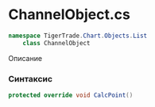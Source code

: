 
# ChannelObject.cs
```csharp
namespace TigerTrade.Chart.Objects.List  
    class ChannelObject
```

Описание

### Синтаксис
```csharp
protected override void CalcPoint()
```


                    
                    